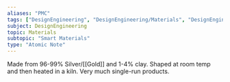 ```yaml
---
aliases: "PMC"
tags: ["DesignEngineering", "DesignEngineering/Materials", "DesignEngineering/Materials/Textiles", "DesignEngineering/Materials/SmartMaterials"]
subject: DesignEngineering
topic: Materials
subtopic: "Smart Materials"
type: "Atomic Note"
---
```


Made from 96-99% Silver/[[Gold]] and 1-4% clay. Shaped at room temp and then heated in a kiln.
Very much single-run products.